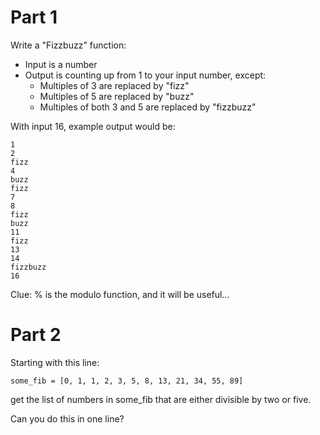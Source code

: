 # Part 1
Write a "Fizzbuzz" function:
  * Input is a number
  * Output is counting up from 1 to your input number, except:
    * Multiples of 3 are replaced by "fizz"
    * Multiples of 5 are replaced by "buzz"
    * Multiples of both 3 and 5 are replaced by "fizzbuzz"
    
With input 16, example output would be:

    1
    2
    fizz
    4
    buzz
    fizz
    7
    8
    fizz
    buzz
    11
    fizz
    13
    14
    fizzbuzz
    16
    
Clue: % is the modulo function, and it will be useful...

# Part 2

Starting with this line:

    some_fib = [0, 1, 1, 2, 3, 5, 8, 13, 21, 34, 55, 89]
    
get the list of numbers in some_fib that are either divisible by two or five.

Can you do this in one line?
